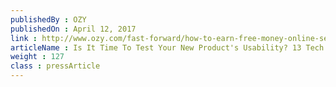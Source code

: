 ```yaml
---
publishedBy : OZY
publishedOn : April 12, 2017
link : http://www.ozy.com/fast-forward/how-to-earn-free-money-online-seriously/76407
articleName : Is It Time To Test Your New Product's Usability? 13 Tech Experts Weigh In
weight : 127 
class : pressArticle
---
```

